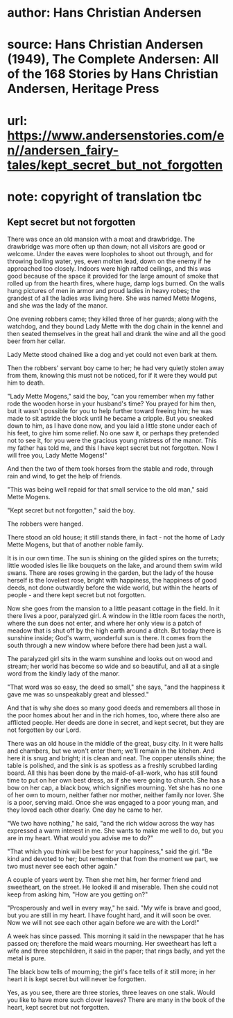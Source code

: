# author: Hans Christian Andersen
# source: Hans Christian Andersen (1949), The Complete Andersen: All of the 168 Stories by Hans Christian Andersen, Heritage Press
# url: https://www.andersenstories.com/en//andersen_fairy-tales/kept_secret_but_not_forgotten
# note: copyright of translation tbc

## Kept secret but not forgotten 

There was once an old mansion with a moat and drawbridge. The drawbridge
was more often up than down; not all visitors are good or welcome. Under
the eaves were loopholes to shoot out through, and for throwing boiling
water, yes, even molten lead, down on the enemy if he approached too
closely. Indoors were high rafted ceilings, and this was good because of
the space it provided for the large amount of smoke that rolled up from
the hearth fires, where huge, damp logs burned. On the walls hung
pictures of men in armor and proud ladies in heavy robes; the grandest
of all the ladies was living here. She was named Mette Mogens, and she
was the lady of the manor.

One evening robbers came; they killed three of her guards; along with
the watchdog, and they bound Lady Mette with the dog chain in the kennel
and then seated themselves in the great hall and drank the wine and all
the good beer from her cellar.

Lady Mette stood chained like a dog and yet could not even bark at them.

Then the robbers' servant boy came to her; he had very quietly stolen
away from them, knowing this must not be noticed, for if it were they
would put him to death.

"Lady Mette Mogens," said the boy, "can you remember when my father
rode the wooden horse in your husband's time? You prayed for him then,
but it wasn't possible for you to help further toward freeing him; he
was made to sit astride the block until he became a cripple. But you
sneaked down to him, as I have done now, and you laid a little stone
under each of his feet, to give him some relief. No one saw it, or
perhaps they pretended not to see it, for you were the gracious young
mistress of the manor. This my father has told me, and this I have kept
secret but not forgotten. Now I will free you, Lady Mette Mogens!"

And then the two of them took horses from the stable and rode, through
rain and wind, to get the help of friends.

"This was being well repaid for that small service to the old man,"
said Mette Mogens.

"Kept secret but not forgotten," said the boy.

The robbers were hanged.

There stood an old house; it still stands there, in fact - not the home
of Lady Mette Mogens, but that of another noble family.

It is in our own time. The sun is shining on the gilded spires on the
turrets; little wooded isles lie like bouquets on the lake, and around
them swim wild swans. There are roses growing in the garden, but the
lady of the house herself is the loveliest rose, bright with happiness,
the happiness of good deeds, not done outwardly before the wide world,
but within the hearts of people - and there kept secret but not
forgotten.

Now she goes from the mansion to a little peasant cottage in the field.
In it there lives a poor, paralyzed girl. A window in the little room
faces the north, where the sun does not enter, and where her only view
is a patch of meadow that is shut off by the high earth around a ditch.
But today there is sunshine inside; God's warm, wonderful sun is there.
It comes from the south through a new window where before there had been
just a wall.

The paralyzed girl sits in the warm sunshine and looks out on wood and
stream; her world has become so wide and so beautiful, and all at a
single word from the kindly lady of the manor.

"That word was so easy, the deed so small," she says, "and the
happiness it gave me was so unspeakably great and blessed."

And that is why she does so many good deeds and remembers all those in
the poor homes about her and in the rich homes, too, where there also
are afflicted people. Her deeds are done in secret, and kept secret, but
they are not forgotten by our Lord.

There was an old house in the middle of the great, busy city. In it were
halls and chambers, but we won't enter them; we'll remain in the
kitchen. And here it is snug and bright; it is clean and neat. The
copper utensils shine; the table is polished, and the sink is as
spotless as a freshly scrubbed larding board. All this has been done by
the maid-of-all-work, who has still found time to put on her own best
dress, as if she were going to church. She has a bow on her cap, a black
bow, which signifies mourning. Yet she has no one of her own to mourn,
neither father nor mother, neither family nor lover. She is a poor,
serving maid. Once she was engaged to a poor young man, and they loved
each other dearly. One day he came to her.

"We two have nothing," he said, "and the rich widow across the way
has expressed a warm interest in me. She wants to make me well to do,
but you are in my heart. What would you advise me to do?"

"That which you think will be best for your happiness," said the girl.
"Be kind and devoted to her; but remember that from the moment we part,
we two must never see each other again."

A couple of years went by. Then she met him, her former friend and
sweetheart, on the street. He looked ill and miserable. Then she could
not keep from asking him, "How are you getting on?"

"Prosperously and well in every way," he said. "My wife is brave and
good, but you are still in my heart. I have fought hard, and it will
soon be over. Now we will not see each other again before we are with
the Lord!"

A week has since passed. This morning it said in the newspaper that he
has passed on; therefore the maid wears mourning. Her sweetheart has
left a wife and three stepchildren, it said in the paper; that rings
badly, and yet the metal is pure.

The black bow tells of mourning; the girl's face tells of it still
more; in her heart it is kept secret but will never be forgotten.

Yes, as you see, there are three stories, three leaves on one stalk.
Would you like to have more such clover leaves? There are many in the
book of the heart, kept secret but not forgotten.
